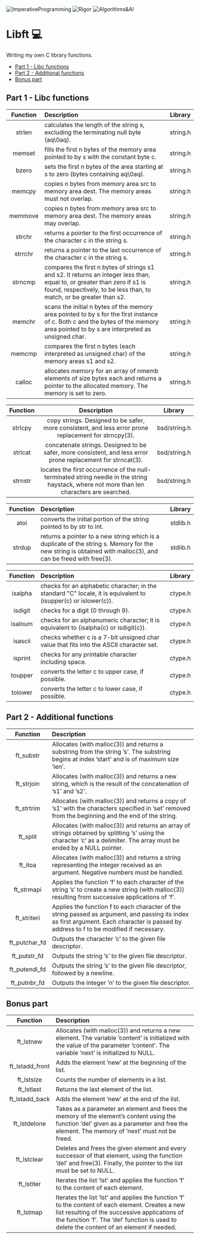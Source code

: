 ![ImperativeProgramming](https://img.shields.io/badge/ImperativeProgramming-306998) ![Rigor](https://img.shields.io/badge/Rigor-306998) ![Algorithms&AI](https://img.shields.io/badge/Algorithms&AI-306998)

# Libft :computer:
Writing my own C library functions.

- [Part 1 - Libc functions](https://github.com/denisgodoy/Libft#Libc-functions)
- [Part 2 - Additional functions](https://github.com/denisgodoy/Libft#Libc-functions)
- [Bonus part](https://github.com/denisgodoy/Libft#Libc-functions)

## Part 1 - Libc functions

| Function 	|  Description  |    Library   	|
|:--------:	|:------------	|:------------:	|
|  strlen  	|calculates the length of the string s, excluding the terminating null byte (aq\0aq).|   string.h   	|
|  memset  	|fills the first n bytes of the memory area pointed to by s with the constant byte c.|   string.h   	|
|   bzero  	|sets the first n bytes of the area starting at s to zero (bytes containing aq\0aq).|   string.h   	|
|  memcpy  	|copies n bytes from memory area src to memory area dest. The memory areas must not overlap.|   string.h   	|
|  memmove 	|copies n bytes from memory area src to memory area dest. The memory areas may overlap.|   string.h   	|
|  strchr  	|returns a pointer to the first occurrence of the character c in the string s.|   string.h   	|
|  strrchr  |returns a pointer to the last occurrence of the character c in the string s.|   string.h   	|
|  strncmp 	|compares the first n bytes of strings s1 and s2. It returns an integer less than, equal to, or greater than zero if s1 is found, respectively, to be less than, to match, or be greater than s2.|   string.h   	|
|  memchr  	|scans the initial n bytes of the memory area pointed to by s for the first instance of c. Both c and the bytes of the memory area pointed to by s are interpreted as unsigned char.|   string.h   	|
|  memcmp  	|compares the first n bytes (each interpreted as unsigned char) of the memory areas s1 and s2.|   string.h   	|
|  calloc  	|allocates memory for an array of nmemb elements of size bytes each and returns a pointer to the allocated memory. The memory is set to zero.|   string.h   	|

| Function 	|  Description  |    Library   	|
|:--------:	|:------------:	|:------------:	|
|  strlcpy 	|copy strings. Designed to be safer, more consistent, and less error prone replacement for strncpy(3).|    bsd/string.h   	|
|  strlcat 	|concatenate strings. Designed to be safer, more consistent, and less error prone replacement for strncat(3).|    bsd/string.h   	|
|  strnstr 	|locates the	first occurrence of the	null-terminated string needle in the	string haystack, where not more than len characters are searched.|    bsd/string.h   	|

| Function 	|  Description  |    Library   	|
|:--------:	|:------------	|:------------:	|
|   atoi   	|converts the initial portion of the string pointed to by str to int.|    stdlib.h   	|
|  strdup  	|returns a pointer to a new string which is a duplicate of the string s. Memory for the new string is obtained with malloc(3), and can be freed with free(3).|    stdlib.h   	|

| Function 	|  Description  |    Library   	|
|:--------:	|:------------	|:------------:	|
|  isalpha 	|checks for an alphabetic character; in the standard "C" locale, it is equivalent to (isupper(c) or islower(c)).|    ctype.h   	|
|  isdigit 	|checks for a digit (0 through 9).|    ctype.h   	|
|  isalnum 	|checks for an alphanumeric character; it is equivalent to (isalpha(c) or isdigit(c)).|    ctype.h   	|
|  isascii 	|checks whether c is a 7-bit unsigned char value that fits into the ASCII character set.|    ctype.h   	|
|  isprint 	|checks for any printable character including space.|    ctype.h   	|
|  toupper 	|converts the letter c to upper case, if possible.|    ctype.h   	|
|  tolower 	|converts the letter c to lower case, if possible.|    ctype.h   	|

## Part 2 - Additional functions

| Function 	|  Description  |
|:--------:	|:------------	|
|  ft_substr 	|Allocates (with malloc(3)) and returns a substring from the string ’s’. The substring begins at index ’start’ and is of maximum size ’len’.|
|  ft_strjoin 	|Allocates (with malloc(3)) and returns a new string, which is the result of the concatenation of ’s1’ and ’s2’.|
|  ft_strtrim 	|Allocates (with malloc(3)) and returns a copy of ’s1’ with the characters specified in ’set’ removed from the beginning and the end of the string.|
|  ft_split 	|Allocates (with malloc(3)) and returns an array of strings obtained by splitting ’s’ using the character ’c’ as a delimiter. The array must be ended by a NULL pointer.|
|  ft_itoa 	|Allocates (with malloc(3)) and returns a string representing the integer received as an argument. Negative numbers must be handled.|
|  ft_strmapi 	|Applies the function ’f’ to each character of the string ’s’ to create a new string (with malloc(3)) resulting from successive applications of ’f’.|
|  ft_striteri 	|Applies the function f to each character of the string passed as argument, and passing its index as first argument. Each character is passed by address to f to be modified if necessary.|
|  ft_putchar_fd 	|Outputs the character ’c’ to the given file descriptor.|
|  ft_putstr_fd 	|Outputs the string ’s’ to the given file descriptor.|
|  ft_putendl_fd 	|Outputs the string ’s’ to the given file descriptor, followed by a newline.|
|  ft_putnbr_fd 	|Outputs the integer ’n’ to the given file descriptor.|

## Bonus part

| Function 	|  Description  |
|:--------:	|:------------	|
|  ft_lstnew 	|Allocates (with malloc(3)) and returns a new element. The variable ’content’ is initialized with the value of the parameter ’content’. The variable ’next’ is initialized to NULL.|
|  ft_lstadd_front 	|Adds the element ’new’ at the beginning of the list.|
|  ft_lstsize 	|Counts the number of elements in a list.|
|  ft_lstlast 	|Returns the last element of the list.|
|  ft_lstadd_back 	|Adds the element ’new’ at the end of the list.|
|  ft_lstdelone 	|Takes as a parameter an element and frees the memory of the element’s content using the function ’del’ given as a parameter and free the element. The memory of ’next’ must not be freed.|
|  ft_lstclear 	|Deletes and frees the given element and every successor of that element, using the function ’del’ and free(3). Finally, the pointer to the list must be set to NULL.|
|  ft_lstiter 	|Iterates the list ’lst’ and applies the function ’f’ to the content of each element.|
|  ft_lstmap	|Iterates the list ’lst’ and applies the function ’f’ to the content of each element. Creates a new list resulting of the successive applications of the function ’f’. The ’del’ function is used to delete the content of an element if needed.|
